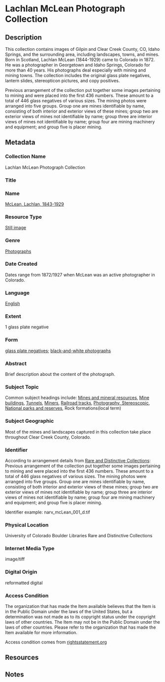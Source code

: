 # Lachlan McLean Photograph Collection
## Description
This collection contains images of Gilpin and Clear Creek County, CO, Idaho Springs, and the surrounding area, including landscapes, towns, and mines. Born in Scotland, Lachlan McLean (1844-1929) came to Colorado in 1872. He was a photographer in Georgetown and Idaho Springs, Colorado for more than 40 years. His photographs deal especially with mining and mining towns. The collection includes the original glass plate negatives, lantern slides, stereopticon pictures, and copy positives.

Previous arrangement of the collection put together some images pertaining to mining and were placed into the first 436 numbers. These amount to a total of 446 glass negatives of various sizes. The mining photos were arranged into five groups. Group one are mines identifiable by name, consisting of both interior and exterior views of these mines; group two are exterior views of mines not identifiable by name; group three are interior views of mines not identifiable by name; group four are mining machinery and equipment; and group five is placer mining.
## Metadata
### Collection Name
Lachlan McLean Photograph Collection
### Title
### Name
[McLean, Lachlan, 1843-1929](http://id.worldcat.org/fast/49182)
### Resource Type
[Still image](http://id.loc.gov/vocabulary/resourceTypes/img)
### Genre
[Photographs](http://id.loc.gov/authorities/genreForms/gf2017027249)
### Date Created
Dates range from 1872/1927 when McLean was an active photographer in Colorado.
### Language
[English](http://id.loc.gov/vocabulary/iso639-2/eng)
### Extent
1 glass plate negative
### Form
[glass plate negatives](http://vocab.getty.edu/page/aat/300393160); [black-and-white photographs](http://vocab.getty.edu/page/aat/300128347)
### Abstract
Brief description about the content of the photograph.
### Subject Topic
Common subject headings include: [Mines and mineral resources](http://id.worldcat.org/fast/1022541), [Mine buildings](http://id.worldcat.org/fast/1022019), [Tunnels](http://id.worldcat.org/fast/1158996), [Miners](http://id.worldcat.org/fast/1022485), [Railroad tracks](http://id.worldcat.org/fast/1431160), [Photography, Stereoscopic](http://id.worldcat.org/fast/1062006), [National parks and reserves](http://id.worldcat.org/fast/1033642), Rock formations(local term) 
### Subject Geographic
Most of the mines and landscapes captured in this collection take place throughout Clear Creek County, Colorado.
### Identifier
According to arrangement details from [Rare and Distinctive Collections](https://archives.colorado.edu/repositories/2/resources/189): Previous arrangement of the collection put together some images pertaining to mining and were placed into the first 436 numbers. These amount to a total of 446 glass negatives of various sizes. The mining photos were arranged into five groups. Group one are mines identifiable by name, consisting of both interior and exterior views of these mines; group two are exterior views of mines not identifiable by name; group three are interior views of mines not identifiable by name; group four are mining machinery and equipment; and group five is placer mining.

Identifier example: narv_mcLean_001_d.tif
### Physical Location
University of Colorado Boulder Libraries Rare and Distinctive Collections
### Internet Media Type
image/tiff
### Digital Origin
reformatted digital
### Access Condition
The organization that has made the Item available believes that the Item is in the Public Domain under the laws of the United States, but a determination was not made as to its copyright status under the copyright laws of other countries. The Item may not be in the Public Domain under the laws of other countries. Please refer to the organization that has made the Item available for more information.

Access condition comes from [rightsstatement.org](http://rightsstatements.org/vocab/NoC-US/1.0/)
## Resources
## Notes
